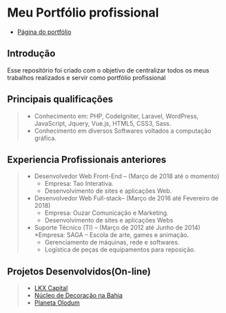 # Meu Portfólio profissional

* [Página do portfólio](https://fabioopimentel.github.io/portfolio/)

## Introdução

Esse repositório foi criado com o objetivo de centralizar todos os meus trabalhos realizados e servir como portfólio profissional

## Principais qualificações

> * Conhecimento em: PHP, CodeIgniter, Laravel, WordPress, JavaScript, Jquery, Vue.js,
HTML5, CSS3, Sass.
> * Conhecimento em diversos Softwares voltados a computação gráfica.

## Experiencia Profissionais anteriores
> * Desenvolvedor Web Front-End – (Março de 2018 até o momento)
>	* Empresa: Tao Interativa.
>	*  Desenvolvimento de sites e aplicações Web.
> * Desenvolvedor Web Full-stack– (Março de 2016 até Fevereiro de 2018)
>	* Empresa: Ouzar Comunicação e Marketing.
>	*  Desenvolvimento de sites e aplicações Webs
> * Suporte Técnico (TI) – (Março de 2012 até Junho de 2014)
>	*Empresa: SAGA – Escola de arte, games e animação.
>	* Gerenciamento de máquinas, rede e softwares.
>	* Logística de peças de equipamentos para reposição.

## Projetos Desenvolvidos(On-line)
> * [LKX Capital](http://lkxcapital.com.br/)
> * [Núcleo de Decoração na Bahia](http://ndbahia.com.br/)
> * [Planeta Olodum](http://planetaolodum.com/)